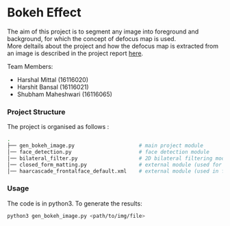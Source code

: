# Bokeh Effect
The aim of this project is to segment any image into foreground and background, for which the concept of defocus map is used.<br>
More deltails about the project and how the defocus map is extracted from an image is described in the project report [here](https://github.com/ssk497/Bokeh-Effect/blob/master/Bokeh_Effect.pdf).<br>

Team Members:
- Harshal Mittal (16116020)
- Harshit Bansal (16116021)
- Shubham Maheshwari (16116065)

### Project Structure
The project is organised as follows : 

```bash
.
├── gen_bokeh_image.py                     # main project module
│── face_detection.py                      # face detection module
│── bilateral_filter.py                    # 2D bilateral filtering module
│── closed_form_matting.py                 # external module (used for matting laplacian)
│── haarcascade_frontalface_default.xml    # external module (used in face_detection.py)

```
### Usage
The code is in python3. To generate the results:
```bash
python3 gen_bokeh_image.py <path/to/img/file>
